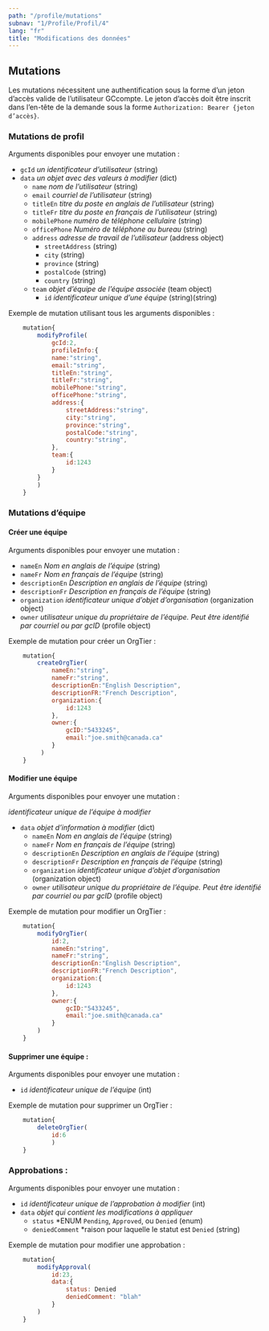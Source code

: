 ```yaml
---
path: "/profile/mutations"
subnav: "1/Profile/Profil/4"
lang: "fr"
title: "Modifications des données"
---
```


<helmet>
<title> Profil - Modifications des données</title>
</helmet>

## Mutations

Les mutations nécessitent une authentification sous la forme d’un jeton d’accès valide de l’utilisateur GCcompte. Le jeton d’accès doit être inscrit dans l’en-tête de la demande sous la forme `Authorization: Bearer {jeton d’accès}`.

### Mutations de profil

Arguments disponibles pour envoyer une mutation :

* `gcId` *un identificateur d’utilisateur* (string)
* `data` *un objet avec des valeurs à modifier* (dict)
  * `name` *nom de l’utilisateur* (string)
  * `email` *courriel de l’utilisateur* (string)
  * `titleEn` *titre du poste en anglais de l’utilisateur* (string)
  * `titleFr` *titre du poste en français de l’utilisateur* (string)
  * `mobilePhone` *numéro de téléphone cellulaire* (string)
  * `officePhone` *Numéro de téléphone au bureau* (string)
  * `address` *adresse de travail de l’utilisateur* (address object)
    * `streetAddress` (string)
    * `city` (string)
    * `province` (string)
    * `postalCode` (string)
    * `country` (string)
  * `team` *objet d’équipe de l’équipe associée* (team object)
    * `id` *identificateur unique d’une équipe* (string)(string)

Exemple de mutation utilisant tous les arguments disponibles :

```javascript
    mutation{
        modifyProfile(
            gcId:2,
            profileInfo:{
            name:"string",
            email:"string",
            titleEn:"string",
            titleFr:"string",
            mobilePhone:"string",
            officePhone:"string",
            address:{
                streetAddress:"string",
                city:"string",
                province:"string",
                postalCode:"string",
                country:"string",
            },
            team:{
                id:1243
            }
        }
        )
    }
```

### Mutations d’équipe

#### Créer une équipe

Arguments disponibles pour envoyer une mutation :

* `nameEn` *Nom en anglais de l’équipe* (string)
* `nameFr` *Nom en français de l’équipe* (string)
* `descriptionEn` *Description en anglais de l’équipe* (string)
* `descriptionFr` *Description en français de l’équipe* (string)
* `organization` *identificateur unique d’objet d’organisation* (organization object)
* `owner` *utilisateur unique du propriétaire de l’équipe. Peut être identifié par courriel ou par gcID* (profile object)

Exemple de mutation pour créer un OrgTier :

```javascript
    mutation{
        createOrgTier(
            nameEn:"string",
            nameFr:"string",
            descriptionEn:"English Description",
            descriptionFR:"French Description",
            organization:{
                id:1243
            },
            owner:{
                gcID:"5433245",
                email:"joe.smith@canada.ca"
            }
         )
    }
```

#### Modifier une équipe

Arguments disponibles pour envoyer une mutation :

*identificateur unique de l’équipe à modifier*
* `data` *objet d’information à modifier* (dict)
  * `nameEn` *Nom en anglais de l’équipe* (string)
  * `nameFr` *Nom en français de l’équipe* (string)
  * `descriptionEn` *Description en anglais de l’équipe* (string)
  * `descriptionFr` *Description en français de l’équipe* (string)
  * `organization` *identificateur unique d’objet d’organisation* (organization object)
  * `owner` *utilisateur unique du propriétaire de l’équipe. Peut être identifié par courriel ou par gcID* (profile object)

Exemple de mutation pour modifier un OrgTier :

```javascript
    mutation{
        modifyOrgTier(
            id:2,
            nameEn:"string",
            nameFr:"string",
            descriptionEn:"English Description",
            descriptionFR:"French Description",
            organization:{
                id:1243
            },
            owner:{
                gcID:"5433245",
                email:"joe.smith@canada.ca"
            }
        )
    }
```

#### Supprimer une équipe :

Arguments disponibles pour envoyer une mutation :

* `id` *identificateur unique de l’équipe* (int)

Exemple de mutation pour supprimer un OrgTier :

```javascript
    mutation{
        deleteOrgTier(
            id:6
            )
    }
```

### Approbations :

Arguments disponibles pour envoyer une mutation :

* `id` *identificateur unique de l’approbation à modifier* (int)
* `data` *objet qui contient les modifications à appliquer*
  * `status` *ENUM `Pending`, `Approved`, ou `Denied` (enum)
  * `deniedComment` *raison pour laquelle le statut est `Denied` (string)

Exemple de mutation pour modifier une approbation :

```javascript
    mutation{
        modifyApproval(
            id:23,
            data:{
                status: Denied
                deniedComment: "blah"
            }
        )
    }
```